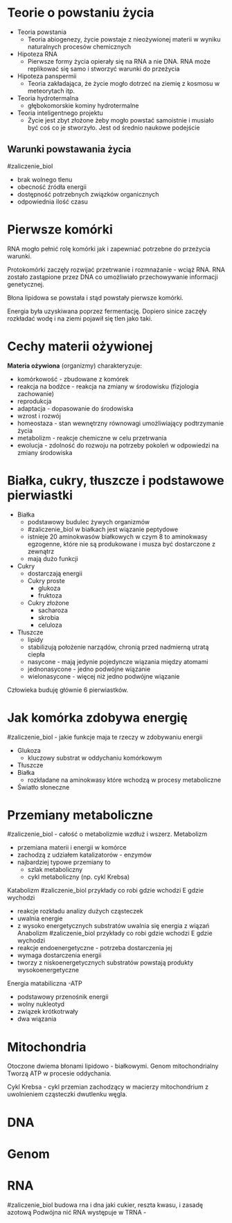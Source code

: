 # Teorie o powstaniu życia

 - Teoria powstania
	- Teoria abiogenezy, życie powstaje z nieożywionej materii w wyniku naturalnych procesów chemicznych
- Hipoteza RNA
	- Pierwsze formy życia opierały się na RNA a nie DNA. RNA może replikować się samo i stworzyć warunki do przeżycia
- Hipoteza panspermii
	- Teoria zakładająca, że życie mogło dotrzeć na ziemię z kosmosu w meteorytach itp.
- Teoria hydrotermalna
	- głębokomorskie kominy hydrotermalne
- Teoria inteligentnego projektu
	- Życie jest zbyt złożone żeby mogło powstać samoistnie i musiało być coś co je stworzyło. Jest od średnio naukowe podejście

## Warunki powstawania życia
#zaliczenie_biol 
- brak wolnego tlenu
- obecność źródła energii
- dostępność potrzebnych związków organicznych
- odpowiednia ilość czasu

# Pierwsze komórki
RNA mogło pełnić rolę komórki jak i zapewniać potrzebne do przeżycia warunki.

Protokomórki zaczęły rozwijać przetrwanie i rozmnażanie - wciąż RNA.
RNA zostało zastąpione przez DNA co umożliwiało przechowywanie informacji genetycznej.

Błona lipidowa se powstała i stąd powstały pierwsze komórki.

Energia była uzyskiwana poprzez fermentację. Dopiero sinice zaczęły rozkładać wodę i na ziemi pojawił się tlen jako taki.

# Cechy materii ożywionej
**Materia ożywiona**  (organizmy) charakteryzuje:
- komórkowość - zbudowane z komórek
- reakcja na bodźce - reakcja na zmiany w środowisku (fizjologia zachowanie)
- reprodukcja 
- adaptacja - dopasowanie do środowiska
- wzrost i rozwój
- homeostaza - stan wewnętrzny równowagi umożliwiający podtrzymanie życia
- metabolizm - reakcje chemiczne w celu przetrwania
- ewolucja - zdolność do rozwoju na potrzeby pokoleń w odpowiedzi na zmiany środowiska

# Białka, cukry, tłuszcze i podstawowe pierwiastki
- Białka
	- podstawowy budulec żywych organizmów
	- #zaliczenie_biol w białkach jest wiązanie peptydowe
	- istnieje 20 aminokwasów białkowych w czym 8 to aminokwasy egzogenne, które nie są produkowane i musza być dostarczone z zewnątrz
	- mają dużo funkcji
- Cukry
	- dostarczają energii
	- Cukry proste
		- glukoza
		- fruktoza
	- Cukry złożone
		- sacharoza
		- skrobia
		- celuloza 
- Tłuszcze
	- lipidy
	- stabilizują położenie narządów, chronią przed nadmierną utratą ciepła
	- nasycone - mają jedynie pojedyncze wiązania między atomami
	- jednonasycone - jedno podwójne wiązanie
	- wielonasycone - więcej niż jedno podwójne wiązanie

Człowieka buduję głównie 6 pierwiastków.

# Jak komórka zdobywa energię
#zaliczenie_biol - jakie funkcje maja te rzeczy w zdobywaniu energii
- Glukoza
	- kluczowy substrat w oddychaniu komórkowym
- Tłuszcze
- Białka
	- rozkładane na aminokwasy które wchodzą w procesy metaboliczne
- Światło słoneczne

# Przemiany metaboliczne
#zaliczenie_biol - całość o metabolizmie wzdłuż i wszerz.
Metabolizm
- przemiana materii i energii w komórce
- zachodzą z udziałem katalizatorów - enzymów
- najbardziej typowe przemiany to
	- szlak metaboliczny
	- cykl metaboliczny (np. cykl Krebsa)

Katabolizm #zaliczenie_biol przykłady co robi gdzie wchodzi E gdzie wychodzi 
- reakcje rozkładu analizy dużych cząsteczek 
- uwalnia energie
- z wysoko energetycznych substratów uwalnia się energia z wiązań
Anabolizm #zaliczenie_biol przykłady co robi gdzie wchodzi E gdzie wychodzi
- reakcje endoenergetyczne - potrzeba dostarczenia jej
- wymaga dostarczenia energii
- tworzy z niskoenergetycznych substratów powstają produkty wysokoenergetyczne

Energia matabiliczna -ATP
- podstawowy przenośnik energii 
- wolny nukleotyd
- związek krótkotrwały
- dwa wiązania
# Mitochondria
Otoczone dwiema błonami lipidowo - białkowymi.
Genom mitochondrialny
Tworzą ATP w procesie oddychania.

Cykl Krebsa - cykl przemian zachodzący w macierzy mitochondrium z uwolnieniem cząsteczki dwutlenku węgla.

# DNA
# Genom
# RNA
#zaliczenie_biol budowa rna i dna jaki cukier, reszta kwasu, i zasadę azotową
Podwójna nić RNA występuje w TRNA - 